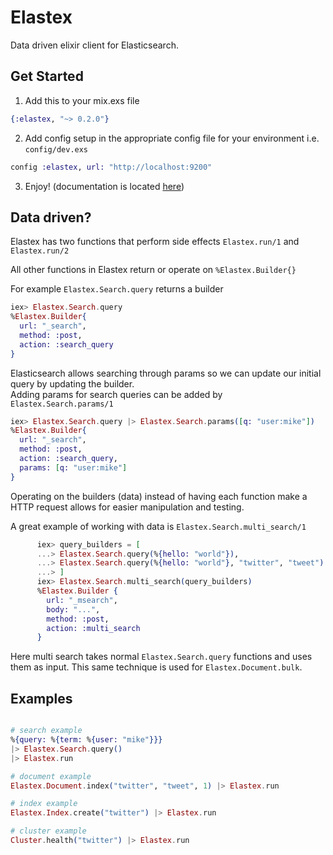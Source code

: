 # Elastex

  Data driven elixir client for Elasticsearch.


## Get Started
1. Add this to your mix.exs file

  ```elixir
  {:elastex, "~> 0.2.0"}
  ```

2.  Add config setup in the appropriate config file for your environment i.e. `config/dev.exs`

  ```elixir
  config :elastex, url: "http://localhost:9200"
  ```

3.  Enjoy! (documentation is located [here](https://hexdocs.pm/elastex/))  


## Data driven?
Elastex has two functions that perform side effects `Elastex.run/1` and `Elastex.run/2`

All other functions in Elastex return or operate on `%Elastex.Builder{}`

For example `Elastex.Search.query` returns a builder

```elixir
iex> Elastex.Search.query
%Elastex.Builder{
  url: "_search",
  method: :post,
  action: :search_query
}
```

Elasticsearch allows searching through params so we can update our initial query by updating the builder.  
Adding params for search queries can be added by `Elastex.Search.params/1`


```elixir
iex> Elastex.Search.query |> Elastex.Search.params([q: "user:mike"])
%Elastex.Builder{
  url: "_search",
  method: :post,
  action: :search_query,
  params: [q: "user:mike"]
}
```

Operating on the builders (data) instead of having each function make a HTTP request allows for easier manipulation and testing.

A great example of working with data is `Elastex.Search.multi_search/1`

```elixir
      iex> query_builders = [
      ...> Elastex.Search.query(%{hello: "world"}),
      ...> Elastex.Search.query(%{hello: "world"}, "twitter", "tweet")
      ...> ]
      iex> Elastex.Search.multi_search(query_builders)
      %Elastex.Builder {
        url: "_msearch",
        body: "...",
        method: :post,
        action: :multi_search
      }
```

Here multi search takes normal `Elastex.Search.query` functions and uses them as input.  This same technique is used for `Elastex.Document.bulk`.

## Examples

```elixir

# search example
%{query: %{term: %{user: "mike"}}}
|> Elastex.Search.query()
|> Elastex.run

# document example
Elastex.Document.index("twitter", "tweet", 1) |> Elastex.run

# index example
Elastex.Index.create("twitter") |> Elastex.run

# cluster example
Cluster.health("twitter") |> Elastex.run
```
